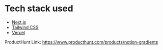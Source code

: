 # Tech stack used

- [Next.js](https://nextjs.org/)
- [Tailwind CSS](https://tailwindcss.com/)
- [Vercel](https://vercel.com/)

ProductHunt Link: https://www.producthunt.com/products/notion-gradients
